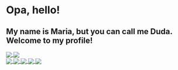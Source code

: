 <h1> Opa, hello! </h1>
<h2> My name is Maria, but you can call me Duda. Welcome to my profile! </h2>

<div>
  <a href="https://github.com/anuraghazra/github-readme-stats">
    <img align="center" src="https://github-readme-stats.vercel.app/api?username=OhMariaaaz&show_icons=true&theme=dracula" />
  </a>
  <a href="https://github.com/anuraghazra/convoychat">
    <img align="center" src="https://github-readme-stats.vercel.app/api/top-langs/?username=OhMariaaaz&theme=dracula" />
  </a>
</div>

<div>
 <a href="">
    <img align="center" src="https://img.shields.io/badge/Gmail-D14836?style=for-the-badge&logo=gmail&logoColor=white"/>
 </a>
 <a href="">
    <img align="center" src="https://img.shields.io/badge/WhatsApp-25D366?style=for-the-badge&logo=whatsapp&logoColor=white"/>
 </a>
 <a href="">
    <img align="center" src="https://img.shields.io/badge/Instagram-E4405F?style=for-the-badge&logo=instagram&logoColor=white"/>
 </a>
 <a href="">
    <img align="center" src="https://img.shields.io/badge/LinkedIn-0077B5?style=for-the-badge&logo=linkedin&logoColor=white"/> 
 </a>
 <a href="">
    <img align="center" src="https://img.shields.io/badge/Twitter-1DA1F2?style=for-the-badge&logo=twitter&logoColor=white"/>
 </a>
  
</div>
